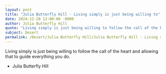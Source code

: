 ```yaml
---
layout: post
title: "Julia Butterfly Hill - Living simply is just being willing to"
date: 2024-12-28 12:00:00 -0000
author: Julia Butterfly Hill
quote: "Living simply is just being willing to follow the call of the heart and allowing that to guide everything you do."
subject: Desert
permalink: /Desert/Julia Butterfly Hill/Julia Butterfly Hill - Living simply is just being willing to
---
```


Living simply is just being willing to follow the call of the heart and allowing that to guide everything you do.

- Julia Butterfly Hill
